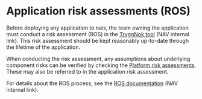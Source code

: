 # Application risk assessments \(ROS\)

Before deploying any application to nais, the team owning the application must conduct a risk assessment \(ROS\) in the [TryggNok tool](https://apps.powerapps.com/play/f8517640-ea01-46e2-9c09-be6b05013566) \(NAV internal link\). This risk assessment should be kept reasonably up-to-date through the lifetime of the application.

When conducting the risk assessment, any assumptions about underlying component risks can be verified by checking the [Platform risk assessments](app-ros.md). These may also be referred to in the application risk assessment.

For details about the ROS process, see the [ROS documentation](https://navno.sharepoint.com/sites/intranett-it/SitePages/IT-sikkerhet-og-risikovurderinger.aspx) \(NAV internal link\).

